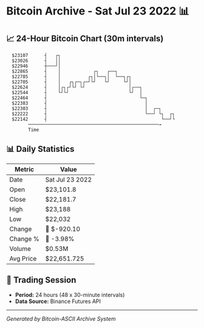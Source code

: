 # Bitcoin Archive - Sat Jul 23 2022 📊

## 📈 24-Hour Bitcoin Chart (30m intervals)

```
  $23107      ┤   ┌┐                                           
  $23026      ┤   ││                                           
  $22946      ┼───┘│                                           
  $22865      ┤    │            ┌┐   ┌──┐                      
  $22785      ┤    │          ┌┐│└──┐│  └──┐┌┐                 
  $22705      ┤    │   ┌┐┌─┐┌─┘└┘   └┘     └┘│                 
  $22624      ┤    │┌┐┌┘└┘ └┘                │┌──┐             
  $22544      ┤    └┘└┘                      └┘  │             
  $22464      ┤                                  └─┐           
  $22383      ┤                                    │           
  $22303      ┤                                    │  ┌─┐      
  $22222      ┤                                    └──┘ └┐  ┌┐ 
  $22142      ┤                                          └──┘└ 
        ────────────────────────────────────────────────→
        Time
```

## 📊 Daily Statistics

| Metric | Value |
|--------|-------|
| Date | Sat Jul 23 2022 |
| Open | $23,101.8 |
| Close | $22,181.7 |
| High | $23,188 |
| Low | $22,032 |
| Change | 🔴 $-920.10 |
| Change % | 🔴 -3.98% |
| Volume | $0.53M |
| Avg Price | $22,651.725 |

## 📅 Trading Session

- **Period:** 24 hours (48 x 30-minute intervals)
- **Data Source:** Binance Futures API

---
*Generated by Bitcoin-ASCII Archive System*
